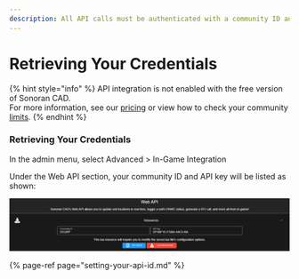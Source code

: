 ```yaml
---
description: All API calls must be authenticated with a community ID and API key.
---
```


# Retrieving Your Credentials

{% hint style="info" %}
API integration is not enabled with the free version of Sonoran CAD.  
For more information, see our [pricing](https://sonorancad.com/app/#/pricing) or view how to check your community [limits](../../../tutorials/getting-started/view-your-limits.md).
{% endhint %}

### Retrieving Your Credentials

In the admin menu, select Advanced &gt; In-Game Integration

Under the Web API section, your community ID and API key will be listed as shown:

![](../../../.gitbook/assets/api.PNG)

{% page-ref page="setting-your-api-id.md" %}





